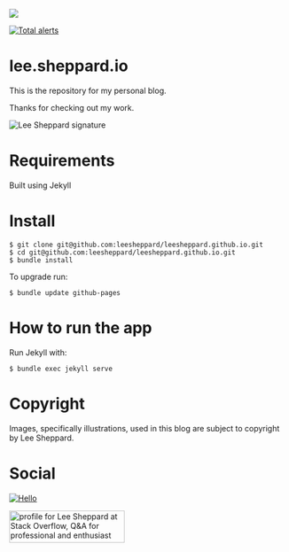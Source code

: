 <a href="https://codeclimate.com/github/leesheppard/leesheppard.github.io"><img src="https://codeclimate.com/github/leesheppard/leesheppard.github.io/badges/gpa.svg" /></a>

[![Total alerts](https://img.shields.io/lgtm/alerts/g/leesheppard/leesheppard.github.io.svg?logo=lgtm&logoWidth=18)](https://lgtm.com/projects/g/leesheppard/leesheppard.github.io/alerts/)

# lee.sheppard.io
This is the repository for my personal blog. 

Thanks for checking out my work.

![Lee Sheppard signature](http://res.cloudinary.com/leesheppard/image/upload/v1496495524/Lee-Sheppard-Black_iv1j84.png)

# Requirements
Built using Jekyll

# Install
```
$ git clone git@github.com:leesheppard/leesheppard.github.io.git
$ cd git@github.com:leesheppard/leesheppard.github.io.git
$ bundle install
```

To upgrade run:

```
$ bundle update github-pages
```

# How to run the app

Run Jekyll with:

```
$ bundle exec jekyll serve
```

# Copyright
Images, specifically illustrations, used in this blog are subject to copyright by Lee Sheppard.

# Social
[![Hello](https://img.shields.io/badge/Hello-%40leesheppard-blue.svg)](https://twitter.com/leesheppard)

<a href="http://stackoverflow.com/users/1061237/lee-sheppard">
<img src="http://stackoverflow.com/users/flair/1061237.png" width="208" height="58" alt="profile for Lee Sheppard at Stack Overflow, Q&amp;A for professional and enthusiast programmers" title="profile for Lee Sheppard at Stack Overflow, Q&amp;A for professional and enthusiast programmers">
</a>
